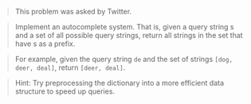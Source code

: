 >This problem was asked by Twitter.

>Implement an autocomplete system. That is, given a query string s and a set of all possible query strings, return all strings in the set that have s as a prefix.

>For example, given the query string ```de``` and the set of strings ```[dog, deer, deal]```, return ```[deer, deal]```.

>Hint: Try preprocessing the dictionary into a more efficient data structure to speed up queries.